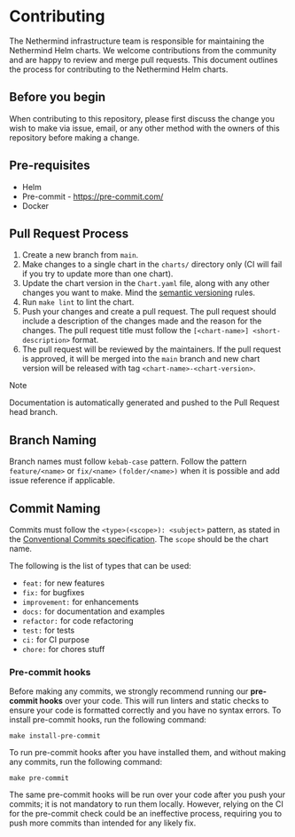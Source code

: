 # Contributing

The Nethermind infrastructure team is responsible for maintaining the Nethermind Helm charts. We welcome contributions from the community and are happy to review and merge pull requests. This document outlines the process for contributing to the Nethermind Helm charts.

## Before you begin

When contributing to this repository, please first discuss the change you wish to make via issue, email, or any other method with the owners of this repository before making a change.

## Pre-requisites

- Helm
- Pre-commit - <https://pre-commit.com/>
- Docker

## Pull Request Process

1. Create a new branch from `main`.
2. Make changes to a single chart in the `charts/` directory only (CI will fail if you try to update more than one chart).
3. Update the chart version in the `Chart.yaml` file, along with any other changes you want to make. Mind the [semantic versioning](https://semver.org/) rules.
4. Run `make lint` to lint the chart.
5. Push your changes and create a pull request. The pull request should include a description of the changes made and the reason for the changes. The pull request title must follow the `[<chart-name>] <short-description>` format.
6. The pull request will be reviewed by the maintainers. If the pull request is approved, it will be merged into the `main` branch and new chart version will be released with tag `<chart-name>-<chart-version>`.

> [!NOTE]
> Documentation is automatically generated and pushed to the Pull Request head branch.

## Branch Naming

Branch names must follow `kebab-case` pattern. Follow the pattern `feature/<name>` or `fix/<name>` `(folder/<name>)` when it is possible and add issue reference if applicable.

## Commit Naming

Commits must follow the `<type>(<scope>): <subject>` pattern, as stated in the [Conventional Commits specification](https://www.conventionalcommits.org/en/v1.0.0/). The `scope` should be the chart name.

The following is the list of types that can be used:

- `feat:` for new features
- `fix:` for bugfixes
- `improvement:` for enhancements
- `docs:` for documentation and examples
- `refactor:` for code refactoring
- `test:` for tests
- `ci:` for CI purpose
- `chore:` for chores stuff

### Pre-commit hooks

Before making any commits, we strongly recommend running our **pre-commit hooks** over your code. This will run linters and static checks to ensure your code is formatted correctly and you have no syntax errors. To install pre-commit hooks, run the following command:

```
make install-pre-commit
```

To run pre-commit hooks after you have installed them, and without making any commits, run the following command:

```
make pre-commit
```

The same pre-commit hooks will be run over your code after you push your commits; it is not mandatory to run them locally. However, relying on the CI for the pre-commit check could be an ineffective process, requiring you to push more commits than intended for any likely fix.
